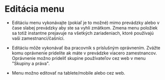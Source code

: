 # Editácia menu

* Editáciu menu vykonávajte (pokiaľ je to možné) mimo prevádzky alebo v čase slabej prevádzky aby ste sa vyhli zmätkom. Zmena menu položiek sa totiž instantne prejavuje na všetkých zariadeniach, ktoré používajú vaši zamestnanci/čašníci.

* Editáciu môže vykonávať iba pracovník s príslušným oprávnením. Zvážte komu oprávnenie pridelíte ak máte v prevádzke viacero zamestnancov. Oprávnenie možno prideliť skupine používateľov cez web v menu "Skupiny a práva".

* Menu možno editovať na tablete/mobile alebo cez web.






